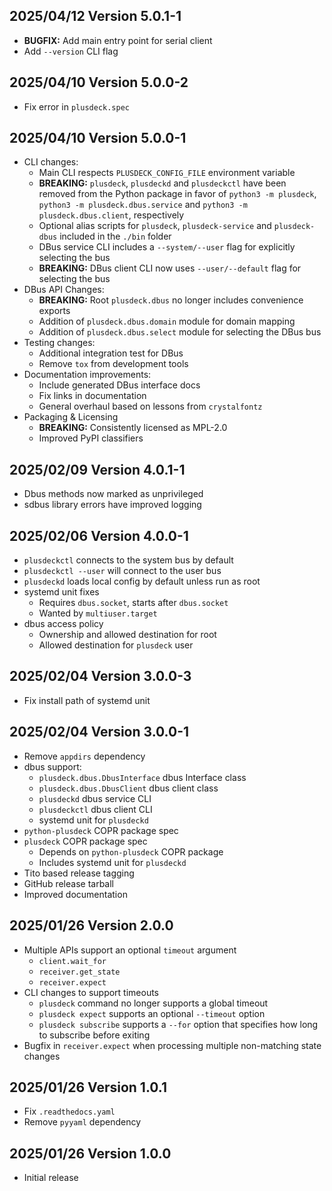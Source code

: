 2025/04/12 Version 5.0.1-1
--------------------------
- **BUGFIX:** Add main entry point for serial client
- Add `--version` CLI flag

2025/04/10 Version 5.0.0-2
--------------------------
- Fix error in `plusdeck.spec`

2025/04/10 Version 5.0.0-1
------------------------
- CLI changes:
  - Main CLI respects `PLUSDECK_CONFIG_FILE` environment variable
  - **BREAKING:** `plusdeck`, `plusdeckd` and `plusdeckctl` have been removed from the Python package in favor of `python3 -m plusdeck`, `python3 -m plusdeck.dbus.service` and `python3 -m plusdeck.dbus.client`, respectively
  - Optional alias scripts for `plusdeck`, `plusdeck-service` and `plusdeck-dbus` included in the `./bin` folder
  - DBus service CLI includes a `--system/--user` flag for explicitly selecting the bus
  - **BREAKING:** DBus client CLI now uses `--user/--default` flag for selecting the bus
- DBus API Changes:
  - **BREAKING:** Root `plusdeck.dbus` no longer includes convenience exports
  - Addition of `plusdeck.dbus.domain` module for domain mapping
  - Addition of `plusdeck.dbus.select` module for selecting the DBus bus
- Testing changes:
  - Additional integration test for DBus
  - Remove `tox` from development tools
- Documentation improvements:
  - Include generated DBus interface docs
  - Fix links in documentation
  - General overhaul based on lessons from `crystalfontz`
- Packaging & Licensing
  - **BREAKING:** Consistently licensed as MPL-2.0
  - Improved PyPI classifiers

2025/02/09 Version 4.0.1-1
--------------------------
- Dbus methods now marked as unprivileged
- sdbus library errors have improved logging

2025/02/06 Version 4.0.0-1
--------------------------
- `plusdeckctl` connects to the system bus by default
- `plusdeckctl --user` will connect to the user bus
- `plusdeckd` loads local config by default unless run as root
- systemd unit fixes
  - Requires `dbus.socket`, starts after `dbus.socket`
  - Wanted by `multiuser.target`
- dbus access policy
  - Ownership and allowed destination for root
  - Allowed destination for `plusdeck` user

2025/02/04 Version 3.0.0-3
--------------------------
- Fix install path of systemd unit

2025/02/04 Version 3.0.0-1
--------------------------
- Remove `appdirs` dependency
- dbus support:
  - `plusdeck.dbus.DbusInterface` dbus Interface class
  - `plusdeck.dbus.DbusClient` dbus client class
  - `plusdeckd` dbus service CLI
  - `plusdeckctl` dbus client CLI
  - systemd unit for `plusdeckd`
- `python-plusdeck` COPR package spec
- `plusdeck` COPR package spec
  - Depends on `python-plusdeck` COPR package
  - Includes systemd unit for `plusdeckd`
- Tito based release tagging
- GitHub release tarball
- Improved documentation

2025/01/26 Version 2.0.0
------------------------
- Multiple APIs support an optional `timeout` argument
  - `client.wait_for`
  - `receiver.get_state`
  - `receiver.expect`
- CLI changes to support timeouts
  - `plusdeck` command no longer supports a global timeout
  - `plusdeck expect` supports an optional `--timeout` option
  - `plusdeck subscribe` supports a `--for` option that specifies how long to subscribe before exiting
- Bugfix in `receiver.expect` when processing multiple non-matching state changes

2025/01/26 Version 1.0.1
------------------------
- Fix `.readthedocs.yaml`
- Remove `pyyaml` dependency

2025/01/26 Version 1.0.0
------------------------
- Initial release
